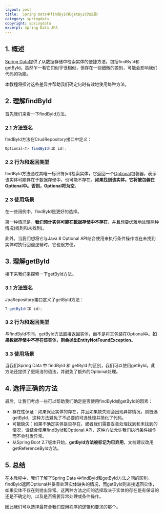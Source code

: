 ```yaml
---
layout: post
title:  Spring Data中findById和getById的区别
category: springdata
copyright: springdata
excerpt: Spring Data JPA
---
```


## 1. 概述

[Spring Data](https://www.baeldung.com/spring-data)提供了从数据存储中检索实体的便捷方法，包括findById和getById。虽然乍一看它们似乎很相似，但存在一些细微的差别，可能会影响我们代码的功能。

本教程将探讨这些差异并帮助我们确定何时有效地使用每种方法。

## 2. 理解findById

首先我们来看一下findById方法。

### 2.1 方法签名

findById方法在CrudRepository接口中定义：

```java
Optional<T> findById(ID id);
```

### 2.2 行为和返回类型

findById方法通过其唯一标识符(id)检索实体，它返回一个[Optional](https://www.baeldung.com/java-optional)包装器，表示该实体可能存在于数据存储中，也可能不存在。**如果找到该实体，它将被包装在Optional中。否则，Optional将为空**。

### 2.3 使用场景

在一些用例中，findById是更好的选择。

第一种情况是，**我们预计实体可能在数据存储中不存在**，并且想要优雅地处理两种情况(找到和未找到)。

此外，当我们想将它与Java 8 Optional API结合使用来执行条件操作或在未找到实体时执行回退逻辑时，它也很方便。

## 3. 理解getById

接下来我们来探索一下getById方法。

### 3.1 方法签名

JpaRepository接口定义了getById方法：

```java
T getById(ID id);
```

### 3.2 行为和返回类型

与findById不同，getById方法直接返回实体，而不是将其包装在Optional中。**如果数据存储中不存在该实体，则会抛出EntityNotFoundException**。

### 3.3 使用场景

当我们Spring Data 中 findById 和 getById 的区别，我们可以使用getById。此方法还提供了更简洁的语法，并避免了额外的Optional处理。

## 4. 选择正确的方法

最后，让我们考虑一些可以帮助我们确定是否使用findById或getById的因素：

- 存在性保证：如果保证实体的存在，并且如果缺失则会出现异常情况，则首选getById，这种方法避免了不必要的可选处理并简化了代码。
- 可能缺失：如果不确定实体是否存在，或者我们需要妥善处理找到和未找到的情况，请结合使用findById和Optional API，这种方法允许我们执行条件操作而不会引发异常。
- 从Spring Boot 2.7版本开始，**getById方法被标记为已弃用**，文档建议改用getReferenceById方法。

## 5. 总结

在本教程中，我们了解了Spring Data 中findById和getById方法之间的区别。findById返回Optional并妥善处理实体缺失的情况，而getById则直接返回实体，如果实体不存在则抛出异常。这两种方法之间的选择取决于实体的存在是有保证的还是不确定的，以及是否需要异常处理或条件操作。

因此我们可以选择最符合我们应用程序的逻辑和要求的那个。